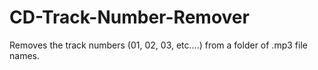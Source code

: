 CD-Track-Number-Remover
=======================

Removes the track numbers (01, 02, 03, etc....) from a folder of .mp3 file names.
